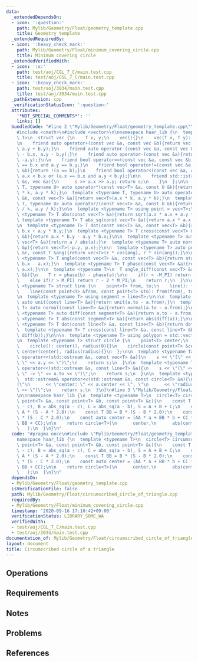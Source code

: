 ```yaml
---
data:
  _extendedDependsOn:
  - icon: ':question:'
    path: Mylib/Geometry/Float/geometry_template.cpp
    title: Geometry template
  _extendedRequiredBy:
  - icon: ':heavy_check_mark:'
    path: Mylib/Geometry/Float/minimum_covering_circle.cpp
    title: Minimum covering circle
  _extendedVerifiedWith:
  - icon: ':x:'
    path: test/aoj/CGL_7_C/main.test.cpp
    title: test/aoj/CGL_7_C/main.test.cpp
  - icon: ':heavy_check_mark:'
    path: test/aoj/3034/main.test.cpp
    title: test/aoj/3034/main.test.cpp
  _pathExtension: cpp
  _verificationStatusIcon: ':question:'
  attributes:
    '*NOT_SPECIAL_COMMENTS*': ''
    links: []
  bundledCode: "#line 2 \"Mylib/Geometry/Float/geometry_template.cpp\"\n#include <iostream>\n\
    #include <cmath>\n#include <vector>\n\nnamespace haar_lib {\n  template <typename\
    \ T>\n  struct vec {\n    T x, y;\n    vec(){}\n    vec(T x, T y): x(x), y(y){}\n\
    \n    friend auto operator+(const vec &a, const vec &b){return vec(a.x + b.x,\
    \ a.y + b.y);}\n    friend auto operator-(const vec &a, const vec &b){return vec(a.x\
    \ - b.x, a.y - b.y);}\n    friend auto operator-(const vec &a){return vec(-a.x,\
    \ -a.y);}\n\n    friend bool operator==(const vec &a, const vec &b){return a.x\
    \ == b.x and a.y == b.y;}\n    friend bool operator!=(const vec &a, const vec\
    \ &b){return !(a == b);}\n    friend bool operator<(const vec &a, const vec &b){return\
    \ a.x < b.x or (a.x == b.x and a.y < b.y);}\n\n    friend std::istream& operator>>(std::istream\
    \ &s, vec &a){\n      s >> a.x >> a.y; return s;\n    }\n  };\n\n  template <typename\
    \ T, typename U> auto operator*(const vec<T> &a, const U &k){return vec<T>(a.x\
    \ * k, a.y * k);}\n  template <typename T, typename U> auto operator*(const U\
    \ &k, const vec<T> &a){return vec<T>(a.x * k, a.y * k);}\n  template <typename\
    \ T, typename U> auto operator/(const vec<T> &a, const U &k){return vec<T>(a.x\
    \ / k, a.y / k);}\n\n  template <typename T> using point = vec<T>;\n\n  template\
    \ <typename T> T abs(const vec<T> &a){return sqrt(a.x * a.x + a.y * a.y);}\n \
    \ template <typename T> T abs_sq(const vec<T> &a){return a.x * a.x + a.y * a.y;}\n\
    \n  template <typename T> T dot(const vec<T> &a, const vec<T> &b){return a.x *\
    \ b.x + a.y * b.y;}\n  template <typename T> T cross(const vec<T> &a, const vec<T>\
    \ &b){return a.x * b.y - a.y * b.x;}\n\n  template <typename T> auto unit(const\
    \ vec<T> &a){return a / abs(a);}\n  template <typename T> auto normal(const vec<T>\
    \ &p){return vec<T>(-p.y, p.x);}\n\n  template <typename T> auto polar(const T\
    \ &r, const T &ang){return vec<T>(r * cos(ang), r * sin(ang));}\n\n  template\
    \ <typename T> T angle(const vec<T> &a, const vec<T> &b){return atan2(b.y - a.y,\
    \ b.x - a.x);}\n  template <typename T> T phase(const vec<T> &a){return atan2(a.y,\
    \ a.x);}\n\n  template <typename T>\n  T angle_diff(const vec<T> &a, const vec<T>\
    \ &b){\n    T r = phase(b) - phase(a);\n\n    if(r < -M_PI) return r + 2 * M_PI;\n\
    \    else if(r > M_PI) return r - 2 * M_PI;\n    return r;\n  }\n\n\n  template\
    \ <typename T> struct line {\n    point<T> from, to;\n    line(): from(), to(){}\n\
    \    line(const point<T> &from, const point<T> &to): from(from), to(to){}\n  };\n\
    \n  template <typename T> using segment = line<T>;\n\n\n  template <typename T>\
    \ auto unit(const line<T> &a){return unit(a.to - a.from);}\n  template <typename\
    \ T> auto normal(const line<T> &a){return normal(a.to - a.from);}\n\n  template\
    \ <typename T> auto diff(const segment<T> &a){return a.to - a.from;}\n\n  template\
    \ <typename T> T abs(const segment<T> &a){return abs(diff(a));}\n\n  template\
    \ <typename T> T dot(const line<T> &a, const line<T> &b){return dot(diff(a), diff(b));}\n\
    \  template <typename T> T cross(const line<T> &a, const line<T> &b){return cross(diff(a),\
    \ diff(b));}\n\n\n  template <typename T> using polygon = std::vector<point<T>>;\n\
    \n  template <typename T> struct circle {\n    point<T> center;\n    T radius;\n\
    \    circle(): center(), radius(0){}\n    circle(const point<T> &center, T radius):\
    \ center(center), radius(radius){}\n  };\n\n  template <typename T>\n  std::ostream&\
    \ operator<<(std::ostream &s, const vec<T> &a){\n    s << \"(\" << a.x << \",\
    \ \" << a.y << \")\";\n    return s;\n  }\n\n  template <typename T>\n  std::ostream&\
    \ operator<<(std::ostream &s, const line<T> &a){\n    s << \"(\" << a.from <<\
    \ \" -> \" << a.to << \")\";\n    return s;\n  }\n\n  template <typename T>\n\
    \  std::ostream& operator<<(std::ostream &s, const circle<T> &a){\n    s << \"\
    (\"\n      << \"center: \" << a.center << \", \"\n      << \"radius: \" << a.radius\
    \ << \")\";\n    return s;\n  }\n}\n#line 3 \"Mylib/Geometry/Float/circumscribed_circle_of_triangle.cpp\"\
    \n\nnamespace haar_lib {\n  template <typename T>\n  circle<T> circumscribed_circle_of_triangle(const\
    \ point<T> &a, const point<T> &b, const point<T> &c){\n    const T A = abs_sq(b\
    \ - c), B = abs_sq(a - c), C = abs_sq(a - b), S = A + B + C;\n    const T AA =\
    \ A * (S - A * 2.0);\n    const T BB = B * (S - B * 2.0);\n    const T CC = C\
    \ * (S - C * 2.0);\n    const auto center = (AA * a + BB * b + CC * c) / (AA +\
    \ BB + CC);\n\n    return circle<T>(\n      center,\n      abs(center - a)\n \
    \   );\n  }\n}\n"
  code: "#pragma once\n#include \"Mylib/Geometry/Float/geometry_template.cpp\"\n\n\
    namespace haar_lib {\n  template <typename T>\n  circle<T> circumscribed_circle_of_triangle(const\
    \ point<T> &a, const point<T> &b, const point<T> &c){\n    const T A = abs_sq(b\
    \ - c), B = abs_sq(a - c), C = abs_sq(a - b), S = A + B + C;\n    const T AA =\
    \ A * (S - A * 2.0);\n    const T BB = B * (S - B * 2.0);\n    const T CC = C\
    \ * (S - C * 2.0);\n    const auto center = (AA * a + BB * b + CC * c) / (AA +\
    \ BB + CC);\n\n    return circle<T>(\n      center,\n      abs(center - a)\n \
    \   );\n  }\n}\n"
  dependsOn:
  - Mylib/Geometry/Float/geometry_template.cpp
  isVerificationFile: false
  path: Mylib/Geometry/Float/circumscribed_circle_of_triangle.cpp
  requiredBy:
  - Mylib/Geometry/Float/minimum_covering_circle.cpp
  timestamp: '2020-09-16 17:10:42+09:00'
  verificationStatus: LIBRARY_SOME_WA
  verifiedWith:
  - test/aoj/CGL_7_C/main.test.cpp
  - test/aoj/3034/main.test.cpp
documentation_of: Mylib/Geometry/Float/circumscribed_circle_of_triangle.cpp
layout: document
title: Circumscribed circle of a triangle
---
```


## Operations

## Requirements

## Notes

## Problems

## References
